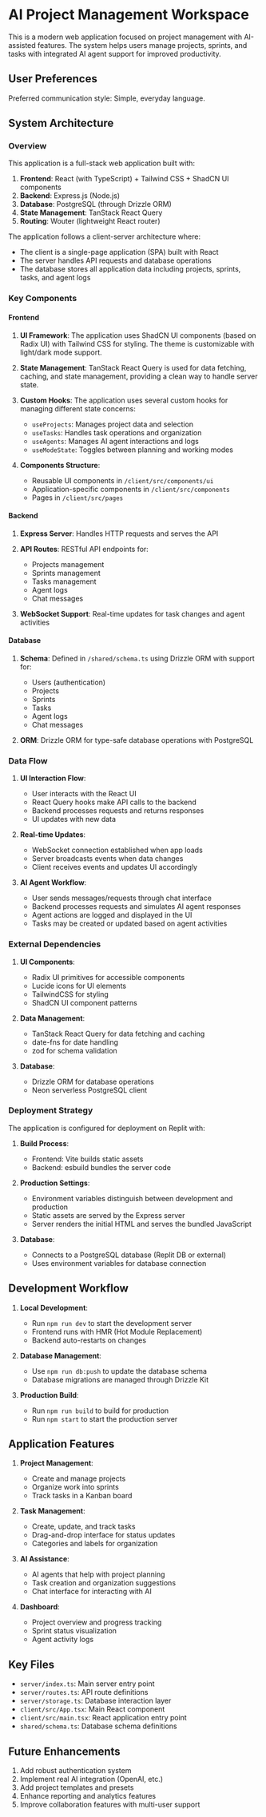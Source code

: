 # AI Project Management Workspace

This is a modern web application focused on project management with AI-assisted features. The system helps users manage projects, sprints, and tasks with integrated AI agent support for improved productivity.

## User Preferences

Preferred communication style: Simple, everyday language.

## System Architecture

### Overview

This application is a full-stack web application built with:

1. **Frontend**: React (with TypeScript) + Tailwind CSS + ShadCN UI components
2. **Backend**: Express.js (Node.js) 
3. **Database**: PostgreSQL (through Drizzle ORM)
4. **State Management**: TanStack React Query
5. **Routing**: Wouter (lightweight React router)

The application follows a client-server architecture where:
- The client is a single-page application (SPA) built with React
- The server handles API requests and database operations
- The database stores all application data including projects, sprints, tasks, and agent logs

### Key Components

#### Frontend

1. **UI Framework**: The application uses ShadCN UI components (based on Radix UI) with Tailwind CSS for styling. The theme is customizable with light/dark mode support.

2. **State Management**: TanStack React Query is used for data fetching, caching, and state management, providing a clean way to handle server state.

3. **Custom Hooks**: The application uses several custom hooks for managing different state concerns:
   - `useProjects`: Manages project data and selection
   - `useTasks`: Handles task operations and organization
   - `useAgents`: Manages AI agent interactions and logs
   - `useModeState`: Toggles between planning and working modes

4. **Components Structure**:
   - Reusable UI components in `/client/src/components/ui`
   - Application-specific components in `/client/src/components`
   - Pages in `/client/src/pages`

#### Backend

1. **Express Server**: Handles HTTP requests and serves the API

2. **API Routes**: RESTful API endpoints for:
   - Projects management
   - Sprints management
   - Tasks management
   - Agent logs
   - Chat messages

3. **WebSocket Support**: Real-time updates for task changes and agent activities

#### Database

1. **Schema**: Defined in `/shared/schema.ts` using Drizzle ORM with support for:
   - Users (authentication)
   - Projects
   - Sprints
   - Tasks
   - Agent logs
   - Chat messages

2. **ORM**: Drizzle ORM for type-safe database operations with PostgreSQL

### Data Flow

1. **UI Interaction Flow**:
   - User interacts with the React UI
   - React Query hooks make API calls to the backend
   - Backend processes requests and returns responses
   - UI updates with new data

2. **Real-time Updates**:
   - WebSocket connection established when app loads
   - Server broadcasts events when data changes
   - Client receives events and updates UI accordingly

3. **AI Agent Workflow**:
   - User sends messages/requests through chat interface
   - Backend processes requests and simulates AI agent responses
   - Agent actions are logged and displayed in the UI
   - Tasks may be created or updated based on agent activities

### External Dependencies

1. **UI Components**:
   - Radix UI primitives for accessible components
   - Lucide icons for UI elements
   - TailwindCSS for styling
   - ShadCN UI component patterns

2. **Data Management**:
   - TanStack React Query for data fetching and caching
   - date-fns for date handling
   - zod for schema validation

3. **Database**:
   - Drizzle ORM for database operations
   - Neon serverless PostgreSQL client

### Deployment Strategy

The application is configured for deployment on Replit with:

1. **Build Process**:
   - Frontend: Vite builds static assets
   - Backend: esbuild bundles the server code

2. **Production Settings**:
   - Environment variables distinguish between development and production
   - Static assets are served by the Express server
   - Server renders the initial HTML and serves the bundled JavaScript

3. **Database**:
   - Connects to a PostgreSQL database (Replit DB or external)
   - Uses environment variables for database connection

## Development Workflow

1. **Local Development**:
   - Run `npm run dev` to start the development server
   - Frontend runs with HMR (Hot Module Replacement)
   - Backend auto-restarts on changes

2. **Database Management**:
   - Use `npm run db:push` to update the database schema
   - Database migrations are managed through Drizzle Kit

3. **Production Build**:
   - Run `npm run build` to build for production
   - Run `npm start` to start the production server

## Application Features

1. **Project Management**:
   - Create and manage projects
   - Organize work into sprints
   - Track tasks in a Kanban board

2. **Task Management**:
   - Create, update, and track tasks
   - Drag-and-drop interface for status updates
   - Categories and labels for organization

3. **AI Assistance**:
   - AI agents that help with project planning
   - Task creation and organization suggestions
   - Chat interface for interacting with AI

4. **Dashboard**:
   - Project overview and progress tracking
   - Sprint status visualization
   - Agent activity logs

## Key Files

- `server/index.ts`: Main server entry point
- `server/routes.ts`: API route definitions
- `server/storage.ts`: Database interaction layer
- `client/src/App.tsx`: Main React component
- `client/src/main.tsx`: React application entry point
- `shared/schema.ts`: Database schema definitions

## Future Enhancements

1. Add robust authentication system
2. Implement real AI integration (OpenAI, etc.)
3. Add project templates and presets
4. Enhance reporting and analytics features
5. Improve collaboration features with multi-user support